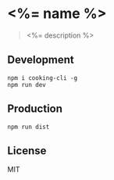 # <%= name %>
> <%= description %>

## Development

```shell
npm i cooking-cli -g
npm run dev
```

## Production
```
npm run dist
```

## License
MIT
